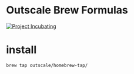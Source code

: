 # Outscale Brew Formulas

[![Project Incubating](https://docs.outscale.com/fr/userguide/_images/Project-Incubating-blue.svg)](https://docs.outscale.com/en/userguide/Open-Source-Projects.html)

# install

```sh
brew tap outscale/homebrew-tap/
```
